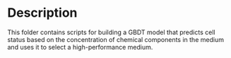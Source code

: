 # Description

This folder contains scripts for building a GBDT model that predicts cell status based on the concentration of chemical components in the medium and uses it to select a high-performance medium.
